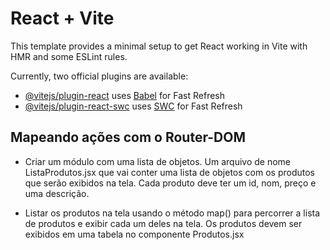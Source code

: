 # React + Vite

This template provides a minimal setup to get React working in Vite with HMR and some ESLint rules.

Currently, two official plugins are available:

- [@vitejs/plugin-react](https://github.com/vitejs/vite-plugin-react/blob/main/packages/plugin-react/README.md) uses [Babel](https://babeljs.io/) for Fast Refresh
- [@vitejs/plugin-react-swc](https://github.com/vitejs/vite-plugin-react-swc) uses [SWC](https://swc.rs/) for Fast Refresh


## Mapeando ações com o Router-DOM
- Criar um módulo com uma lista de objetos. Um arquivo de nome ListaProdutos.jsx que vai conter uma lista de objetos com os produtos que serão exibidos na tela. Cada produto deve ter um id, nom, preço e uma descrição.

- Listar os produtos na tela usando o método map() para percorrer a lista de produtos e exibir cada um deles na tela. Os produtos devem ser exibidos em uma tabela no componente Produtos.jsx
